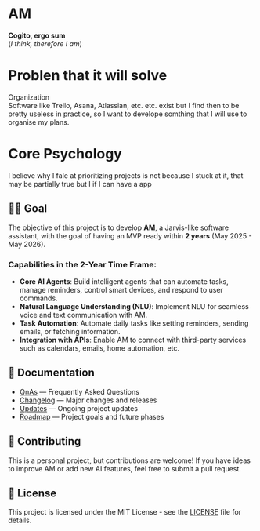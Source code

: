 # AM
**Cogito, ergo sum**  
(*I think, therefore I am*)

# Problen that it will solve
Organization  
Software like Trello, Asana, Atlassian, etc. etc. exist but I find then to be pretty useless in practice, so I want to develope somthing that I will use to organise my plans.

# Core Psychology
I believe why I fale at prioritizing projects is not because I stuck at it, that may be partially true but I if I can have a app  


## 🧑‍💻 Goal
The objective of this project is to develop **AM**, a Jarvis-like software assistant, with the goal of having an MVP ready within **2 years** (May 2025 - May 2026).

### **Capabilities in the 2-Year Time Frame:**
- **Core AI Agents**: Build intelligent agents that can automate tasks, manage reminders, control smart devices, and respond to user commands.
- **Natural Language Understanding (NLU)**: Implement NLU for seamless voice and text communication with AM.
- **Task Automation**: Automate daily tasks like setting reminders, sending emails, or fetching information.
- **Integration with APIs**: Enable AM to connect with third-party services such as calendars, emails, home automation, etc.

## 📄 Documentation

- [QnAs](docs/QnAs.md) — Frequently Asked Questions
- [Changelog](docs/CHANGELOG.md) — Major changes and releases
- [Updates](docs/UPDATES.md) — Ongoing project updates
- [Roadmap](docs/ROADMAP.md) — Project goals and future phases

## 🤝 Contributing
This is a personal project, but contributions are welcome! If you have ideas to improve AM or add new AI features, feel free to submit a pull request.

## 📝 License
This project is licensed under the MIT License - see the [LICENSE](LICENSE) file for details.
